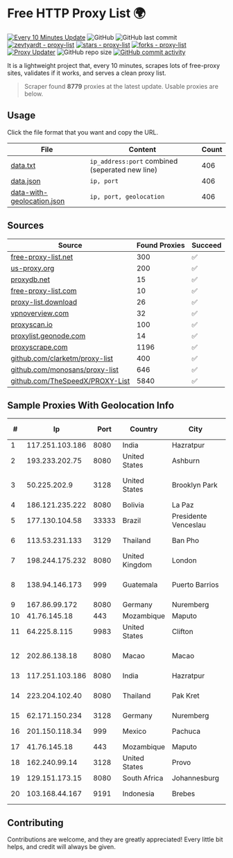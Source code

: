 
# Free HTTP Proxy List 🌍

[![Every 10 Minutes Update](https://github.com/mertguvencli/http-proxy-list/actions/workflows/main.yml/badge.svg?branch=main)](https://github.com/mertguvencli/http-proxy-list/actions/workflows/main.yml)
![GitHub](https://img.shields.io/github/license/mertguvencli/http-proxy-list)
![GitHub last commit](https://img.shields.io/github/last-commit/mertguvencli/http-proxy-list)
[![zevtyardt - proxy-list](https://img.shields.io/static/v1?label=zevtyardt&message=proxy-list&color=blue&logo=github)](https://github.com/zevtyardt/proxy-list "Go to GitHub repo")
[![stars - proxy-list](https://img.shields.io/github/stars/zevtyardt/proxy-list?style=social)](https://github.com/zevtyardt/proxy-list)
[![forks - proxy-list](https://img.shields.io/github/forks/zevtyardt/proxy-list?style=social)](https://github.com/zevtyardt/proxy-list)
[![Proxy Updater](https://github.com/zevtyardt/proxy-list/workflows/Proxy%20Updater/badge.svg)](https://github.com/zevtyardt/proxy-list/actions?query=workflow:"Proxy+Updater")
![GitHub repo size](https://img.shields.io/github/repo-size/zevtyardt/proxy-list)
[![GitHub commit activity](https://img.shields.io/github/commit-activity/m/zevtyardt/proxy-list?logo=commits)](https://github.com/zevtyardt/proxy-list/commits/main)

It is a lightweight project that, every 10 minutes, scrapes lots of free-proxy sites, validates if it works, and serves a clean proxy list.

> Scraper found **8779** proxies at the latest update. Usable proxies are below.

## Usage

Click the file format that you want and copy the URL.

|File|Content|Count|
|----|-------|-----|
|[data.txt](https://raw.githubusercontent.com/mertguvencli/http-proxy-list/main/proxy-list/data.txt)|`ip_address:port` combined (seperated new line)|406|
|[data.json](https://raw.githubusercontent.com/mertguvencli/http-proxy-list/main/proxy-list/data.json)|`ip, port`|406|
|[data-with-geolocation.json](https://raw.githubusercontent.com/mertguvencli/http-proxy-list/main/proxy-list/data-with-geolocation.json)|`ip, port, geolocation`|406|

## Sources

|Source|Found Proxies|Succeed|
|------|-------------|-------|
|[free-proxy-list.net](https://free-proxy-list.net)|300|✅|
|[us-proxy.org](https://www.us-proxy.org)|200|✅|
|[proxydb.net](http://proxydb.net)|15|✅|
|[free-proxy-list.com](https://free-proxy-list.com/?page=&port=&type%5B%5D=http&type%5B%5D=https&up_time=0&search=Search)|10|✅|
|[proxy-list.download](https://www.proxy-list.download/HTTP)|26|✅|
|[vpnoverview.com](https://vpnoverview.com/privacy/anonymous-browsing/free-proxy-servers)|32|✅|
|[proxyscan.io](https://www.proxyscan.io)|100|✅|
|[proxylist.geonode.com](https://proxylist.geonode.com/api/proxy-list?limit=300&page=1&sort_by=lastChecked&sort_type=desc&protocols=http,https)|14|✅|
|[proxyscrape.com](https://api.proxyscrape.com/v2/?request=displayproxies&protocol=http&timeout=10000&country=all&ssl=all&anonymity=all)|1196|✅|
|[github.com/clarketm/proxy-list](https://raw.githubusercontent.com/clarketm/proxy-list/master/proxy-list-raw.txt)|400|✅|
|[github.com/monosans/proxy-list](https://raw.githubusercontent.com/monosans/proxy-list/main/proxies/http.txt)|646|✅|
|[github.com/TheSpeedX/PROXY-List](https://raw.githubusercontent.com/TheSpeedX/PROXY-List/master/http.txt)|5840|✅|


## Sample Proxies With Geolocation Info

|#|Ip|Port|Country|City|Internet Service Provider|
|-|--|----|-------|----|-------------------------|
|1|117.251.103.186|8080|India|Hazratpur|BSNL Internet|
|2|193.233.202.75|8080|United States|Ashburn|Alexhost SRL|
|3|50.225.202.9|3128|United States|Brooklyn Park|Comcast Cable Communications, LLC|
|4|186.121.235.222|8080|Bolivia|La Paz|AXS Bolivia S. A.|
|5|177.130.104.58|33333|Brazil|Presidente Venceslau|FIT Telecom Eireli|
|6|113.53.231.133|3129|Thailand|Ban Pho|TOT Public Company Limited|
|7|198.244.175.232|8080|United Kingdom|London|OVH SAS|
|8|138.94.146.173|999|Guatemala|Puerto Barrios|Comunicaciones Metropolitanas Cablecolor|
|9|167.86.99.172|8080|Germany|Nuremberg|Contabo GmbH|
|10|41.76.145.18|443|Mozambique|Maputo|VM  S.A|
|11|64.225.8.115|9983|United States|Clifton|DigitalOcean, LLC|
|12|202.86.138.18|8080|Macao|Macao|Companhia de Telecomunicacoes de Macau|
|13|117.251.103.186|8080|India|Hazratpur|BSNL Internet|
|14|223.204.102.40|8080|Thailand|Pak Kret|Triple T Broadband Public Company Limited|
|15|62.171.150.234|3128|Germany|Nuremberg|Contabo GmbH|
|16|201.150.118.34|999|Mexico|Pachuca|Hulux Telecomunicaciones|
|17|41.76.145.18|443|Mozambique|Maputo|VM  S.A|
|18|162.240.99.14|3128|United States|Provo|Unified Layer|
|19|129.151.173.15|8080|South Africa|Johannesburg|Oracle Corporation|
|20|103.168.44.167|9191|Indonesia|Brebes|PT CYB Media Group|



## Contributing

Contributions are welcome, and they are greatly appreciated! Every
little bit helps, and credit will always be given.

